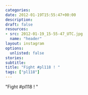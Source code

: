 ```yaml
---
categories:
date: 2012-01-19T15:55:47+00:00
description:
draft: false
resources:
- src: 2012-01-19_15-55-47_UTC.jpg
  name: "header"
layout: instagram
options:
  unlisted: false
stories:
subtitle:
title: "Fight #pl118 ! "
tags: ["pl118"]
---
```


"Fight #pl118 ! "
